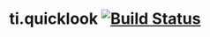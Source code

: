 ti.quicklook [![Build Status](https://travis-ci.org/appcelerator-modules/ti.quicklook.svg)](https://travis-ci.org/appcelerator-modules/ti.quicklook)
=======
